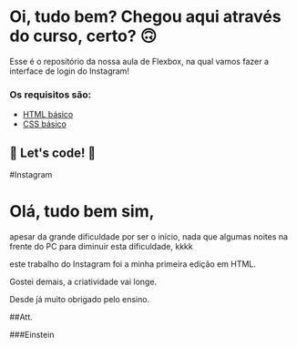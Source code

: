 # Oi, tudo bem? Chegou aqui através do curso, certo? 🙃

Esse é o repositório da nossa aula de Flexbox, na qual vamos fazer a interface de login do Instagram! 

### Os requisitos são:

* [HTML básico](https://www.w3schools.com/html/)
* [CSS básico](https://developer.mozilla.org/pt-BR/docs/Web/CSS)

## 🚀 Let's code! 🚀
#Instagram



# Olá, tudo bem sim,

apesar da grande dificuldade por ser o início, nada que algumas noites na frente do PC para diminuir esta dificuldade, kkkk



este trabalho do Instagram foi a minha primeira edição em HTML.

Gostei demais, a criatividade vai longe.



Desde já muito obrigado pelo ensino.



##Att.

###Einstein